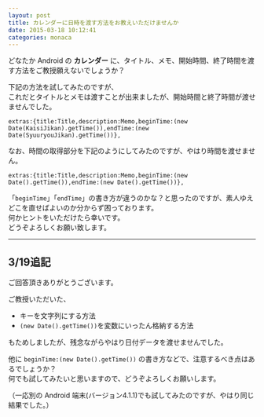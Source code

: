 ```yaml
---
layout: post
title: カレンダーに日時を渡す方法をお教えいただけませんか
date: 2015-03-18 10:12:41
categories: monaca
---
```

<!-- {% raw %} -->
<p>どなたか Android の <strong>カレンダー</strong> に、タイトル、メモ、開始時間、終了時間を渡す方法をご教授願えないでしょうか？</p>

<p>下記の方法を試してみたのですが、<br>
これだとタイトルとメモは渡すことが出来ましたが、開始時間と終了時間が渡せませんでした。</p>

<pre><code>extras:{title:Title,description:Memo,beginTime:(new Date(KaisiJikan).getTime()),endTime:(new Date(SyuuryouJikan).getTime())},
</code></pre>

<p>なお、時間の取得部分を下記のようにしてみたのですが、やはり時間を渡せません。</p>

<pre><code>extras:{title:Title,description:Memo,beginTime:(new Date().getTime()),endTime:(new Date().getTime())},
</code></pre>

<p>「<code>beginTime</code>」「<code>endTime</code>」の書き方が違うのかな？と思ったのですが、素人ゆえどこを直せばよいのか分からず困っております。<br>
何かヒントをいただけたら幸いです。<br>
どうぞよろしくお願い致します。</p>

<hr>

<h2>3/19追記</h2>

<p>ご回答頂きありがとうございます。</p>

<p>ご教授いただいた、</p>

<ul>
<li>キーを文字列にする方法</li>
<li><code>(new Date().getTime())</code>を変数にいったん格納する方法</li>
</ul>

<p>もためしましたが、残念ながらやはり日付データを渡せませんでした。</p>

<p>他に <code>beginTime:(new Date().getTime())</code> の書き方などで、注意するべき点はあるでしょうか？<br>
何でも試してみたいと思いますので、どうぞよろしくお願いします。</p>

<p>（一応別の Android 端末(バージョン4.1.1)でも試してみたのですが、やはり同じ結果でした。）</p>
<!-- {% endraw %} -->
